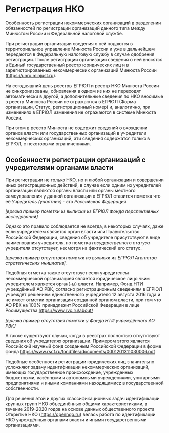 # Регистрация НКО

Особенность регистрации некоммерческих организаций в разделении обязанностей по регистрации организаций данного типа между Минюстом России и Федеральной налоговой службе.

При регистрации организации сведения о ней подаются в территориальное управление Минюста России и уже в дальнейшем передаются в Федеральную налоговую службу в случае одобрения регистрации. После регистрации организации сведения о ней вносятся в Единый государственный реестр юридических лиц и в зарегистрированных некоммерческих организаций Минюста России (https://unro.minjust.ru).

На сегодняшний день реестры ЕГРЮЛ и реестр НКО Минюста России не синхронизованы, обновления в одном из них не переходят автоматически в другой, а дополнительные сведения по НКО вносимые в реестр Минюста России не отражаются в ЕГРЮЛ (Форма организации, Статус, регистрационный номер) и, аналогично, при изменениях в ЕГРЮЛ изменения не отражаются в системе Минюста России.

При этом в реестр Минюста не содержит сведений о вхождении органов власти или государственных организаций в учредители некоммерческих организаций, эти сведения содержатся только в ЕГРЮЛ, с некоторыми ограничениями.


## Особенности регистрации организаций с учредителями органами власти

При регистрации не только НКО, но и любой организации и совершении иных регистрационных действий, в случае если одним из учредителей организации являются органы власти или органы местного самоуправления у данной организации в ЕГРЮЛ ставится пометка что её _Учредитель (участник)_ - это _Российская Федерация_

_[врезка пример пометки из выписки из ЕГРЮЛ Фонда перспективных исследований]_

Однако это правило соблюдается не всегда, в некоторых случаях, даже если учредителем является орган власти или Правительство Российской Федерации, сведения об учредителе присутствуют в виде наименования учредителя, но пометка _государственного статуса_ учредителя отсутствует, несмотря на фактический его статус.

_[врезка пример отсутствия пометки из выписки из ЕГРЮЛ Агентства стратегических инициатив]._

Подобная отметка также отсутствует если учредителем некоммерческой организацией является юридическое лицо чьим учредителем является орган(-ы) власти. Например, Фонд НТИ учреждённый АО РВК, согласно регистрационным сведениям в ЕГРЮЛ учреждёт решением единственного учредителя 12 августа 2016 года и не имеет отметки организации созданной органом власти, при том что АО РВК на 100% принадлежит Российской Федерации в лице Росимущества https://www.rvc.ru/about/

_[врезка пример отсутствия пометки у Фонда НТИ учреждённого АО РВК]_

А также существуют случаи, когда в реестрах полностью отсутствуют сведения об учредителях организации. Примером этого является Российский научный фонд созданным Российской Федерации в форме фонда https://www.rscf.ru/fondfiles/documents/0001201311030006.pdf

Подобные особенности регистрации юридических лиц значительно усложняют задачу идентификации некоммерческих организаций, имеющих государственное происхождение, учрежденных бюджетными, казёнными и автономными учреждениями, унитарными предприятиями и иными компаниями находящимиcz в государственной собственности.

Для решения этой и других классификационных задач идентификации крупных групп НКО объединённых общими характеристиками, в течение 2019-2020 годов на основе данных общественного проекта Открытые НКО (https://openngo.ru) велась работа по идентификации НКО учреждённых органами власти и иными государственными организациями.